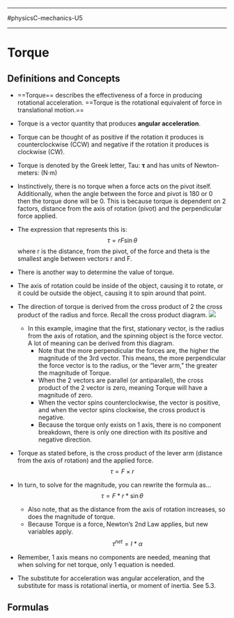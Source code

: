 ____________________________
#physicsC-mechanics-U5
_________________________
# Torque
## Definitions and Concepts
- ==Torque== describes the effectiveness of a force in producing rotational acceleration. ==Torque is the rotational equivalent of force in translational motion.==
- Torque is a vector quantity that produces **angular acceleration**.
- Torque can be thought of as positive if the rotation it produces is counterclockwise (CCW) and negative if the rotation it produces is clockwise (CW).
- Torque is denoted by the Greek letter, Tau: **τ** and has units of Newton-meters: (N·m)
- Instinctively, there is no torque when a force acts on the pivot itself. Additionally, when the angle between the force and pivot is 180 or 0 then the torque done will be 0. This is because torque is dependent on 2 factors, distance from the axis of rotation (pivot) and the perpendicular force applied.
- The expression that represents this is: $$\tau = rF \sin \theta$$ where r is the distance, from the pivot, of the force and theta is the smallest angle between vectors r and F. 
- There is another way to determine the value of torque.




- The axis of rotation could be inside of the object, causing it to rotate, or it could be outside the object, causing it to spin around that point.
- The direction of torque is derived from the cross product of 2 the cross product of the radius and force. Recall the cross product diagram.
  ![](crossproductconceptual.gif)
  - In this example, imagine that the first, stationary vector, is the radius from the axis of rotation, and the spinning object is the force vector. A lot of meaning can be derived from this diagram.
    - Note that the more perpendicular the forces are, the higher the magnitude of the 3rd vector. This means, the more perpendicular the force vector is to the radius, or the “lever arm,” the greater the magnitude of Torque.
    - When the 2 vectors are parallel (or antiparallel), the cross product of the 2 vector is zero, meaning Torque will have a magnitude of zero.
    - When the vector spins counterclockwise, the vector is positive, and when the vector spins clockwise, the cross product is negative.
    - Because the torque only exists on 1 axis, there is no component breakdown, there is only one direction with its positive and negative direction.
- Torque as stated before, is the cross product of the lever arm (distance from the axis of rotation) and the applied force.
  $$\tau=F \times r $$
- In turn, to solve for the magnitude, you can rewrite the formula as…$$\tau = F*r*\sin\theta$$
  - Also note, that as the distance from the axis of rotation increases, so does the magnitude of torque.
  - Because Torque is a force, Newton’s 2nd Law applies, but new variables apply.$$\tau^{net}=I*\alpha $$
- Remember, 1 axis means no components are needed, meaning that when solving for net torque, only 1 equation is needed. 
- The substitute for acceleration was angular acceleration, and the substitute for mass is rotational inertia, or moment of inertia. See 5.3.
## Formulas
